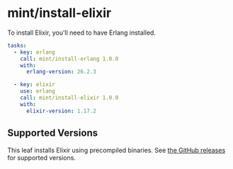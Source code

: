 # mint/install-elixir

To install Elixir, you'll need to have Erlang installed.

```yaml
tasks:
  - key: erlang
    call: mint/install-erlang 1.0.0
    with:
      erlang-version: 26.2.3

  - key: elixir
    use: erlang
    call: mint/install-elixir 1.0.0
    with:
      elixir-version: 1.17.2
```

## Supported Versions

This leaf installs Elixir using precompiled binaries.
See [the GitHub releases](https://github.com/elixir-lang/elixir/releases) for supported versions.
